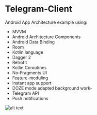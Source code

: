 # Telegram-Client
Android App Architecture example using: 
* MVVM 
* Android Architecture Components 
* Android Data Binding 
* Room 
* Kotlin language
* Dagger 2
* Retrofit
* Kotlin Coroutines
* No-Fragments UI
* Feature-moduling
* Instant app support
* DOZE mode adapted background work- 
* Telegram API
* Push notifications

![alt text](https://github.com/ihorvitruk/Telegram-Client/blob/master/github/architecture.png)
